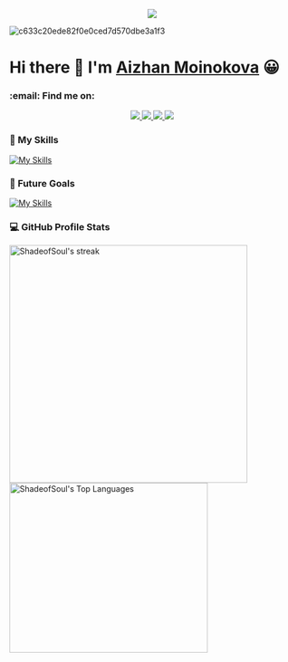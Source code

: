 
<p align="center">
  <!-- Typing SVG by DenverCoder1 - https://github.com/DenverCoder1/readme-typing-svg -->
  <a href="https://github.com/DenverCoder1/readme-typing-svg">
    <img src="https://readme-typing-svg.demolab.com/?lines=FrontEnd%20developer;2%2B%20years%20of%20coding%20experience;Always%20learning%20new%20things&font=Fira%20Code&center=true&width=440&height=45&color=f75c7e&vCenter=true&pause=1000&size=22" /></a>
</p>


 ![c633c20ede82f0e0ced7d570dbe3a1f3](https://user-images.githubusercontent.com/70382532/138322189-2db8df52-9dcb-40a0-88a8-c365466bd33d.gif)



# Hi there 👋 I'm  [Aizhan Moinokova](https://portfolio-psi-hazel-97.vercel.app)  😀

<h3> :email: Find me on:
</h3>



<p align="center">
   <a href="https://career.habr.com/shade-soul" target="_blank"><img src="https://img.shields.io/badge/-HabrCareer-%230077B5?style=for-the-badge&logo=habr&logoColor=white" target="_blank">  </a>
     <a href="https://www.instagram.com/badliar__m" target="_blank"><img src="https://img.shields.io/badge/-Instagram-%230077B5?style=for-the-badge&logo=instagram&logoColor=pink" target="_blank">  </a>
     <a href="https://t.me/ShadeSoul" target="_blank"><img src="https://img.shields.io/badge/-Telegram-%230077B5?style=for-the-badge&logo=telegram&logoColor=black" target="_blank">  </a>
     <a href="https://gitlab.com/ShadeSoul" target="_blank"><img src="https://img.shields.io/badge/-GitLab-%230077B5?style=for-the-badge&logo=gitlab&logoColor=orange" target="_blank">  </a>

</p>



<h3>
  🧰 My Skills
</h3> 

[![My Skills](https://skillicons.dev/icons?i=js,html,css,scss,react,vite,ts,redux,firebase,vscode,git,mui,tailwind,bootstrap,jquery,figma,matlab,visualstudio,cpp,c,linux,vim)](https://skillicons.dev)

<h3>
  🤖 Future Goals
</h3> 

[![My Skills](https://skillicons.dev/icons?i=nodejs,docker)](https://skillicons.dev)


  <h3>💻 GitHub Profile Stats</h3>

  <a href="https://github.com/DenverCoder1/github-readme-streak-stats">
      <img title="🔥 Get streak stats for your profile at git.io/streak-stats" alt="ShadeofSoul's streak" src="https://streak-stats.demolab.com/?user=ShadeofSoul&theme=tokyonight&hide_border=true"   width="420px"/>
    </a>
  <a href="https://github.com/anuraghazra/github-readme-stats"><img alt="ShadeofSoul's Top Languages" src="https://denvercoder1-github-readme-stats.vercel.app/api/top-langs/?username=ShadeofSoul&langs_count=8&layout=compact&theme=tokyonight&hide_border=true&hide=Jupyter%20Notebook,Roff" width="350px" height="300px"/></a>
  <br/>

<!--
  <b>Note:</b> Top languages is only a metric of the languages my public code consists of and doesn't reflect experience or skill level.

  <a href="https://github.com/ashutosh00710/github-readme-activity-graph"><img alt="ShadeofSoul's Activity Graph" src="https://github-readme-activity-graph.vercel.app/graph/?username=ShadeofSoul&bg_color=1F222E&color=F8D866&line=F85D7F&point=FFFFFF&hide_border=true" /></a>

-->
